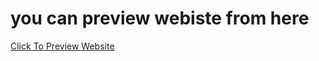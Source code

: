 # you can preview webiste from here
[Click To Preview Website](https://hadymohamed22.github.io/simulation_movies_website/)
